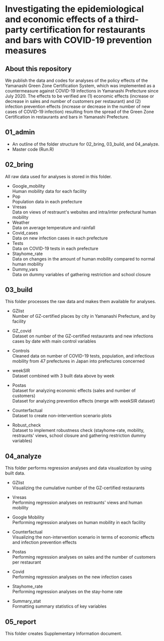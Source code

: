 # Investigating the epidemiological and economic effects of a third-party certification for restaurants and bars with COVID-19 prevention measures

## About this repository
We publish the data and codes for analyses of the policy effects of the Yamanashi Green Zone Certification System, which was implemented as a countermeasure against COVID-19 infections in Yamanashi Prefecture since July 2020. The effects to be verified are (1) economic effects (increase or decrease in sales and number of customers per restaurant) and (2) infection prevention effects (increase or decrease in the number of new cases of COVID-19 infection) resulting from the spread of the Green Zone Certification in restaurants and bars in Yamanashi Prefecture.

## 01_admin
* An outline of the folder structure for 02_bring, 03_build, and 04_analyze.
* Master code (Run.R)

## 02_bring
All raw data used for analyses is stored in this folder.

* Google_mobility <br>
Human mobility data for each facility
* Pop <br>
Population data in each prefecture
* Vresas <br>
Data on views of restraunt's websites and intra/inter prefectural human mobility 
* Weather <br>
Data on average temperature and rainfall
* Covid_cases <br>
Data on new infection cases in each prefecture
* Tests <br>
Data on COVID-19 tests in each prefecture 
* Stayhome_rate <br>
Data on changes in the amount of human mobility compared to normal human mobility
* Dummy_vars <br>
Data on dummy variables of gathering restriction and school closure


## 03_build
This folder processes the raw data and makes them available for analyses.

* GZlist <br>
Number of GZ-certified places by city in Yamanashi Prefecture, and by facility

* GZ_covid <br>
Dataset on number of the GZ-certified restaurants and new infections cases by date with main control variables

* Controls <br>
Cleaned data on number of COVID-19 tests, population, and infectious mobility from 47 prefectures in Japan into prefectures concerned

* weekSIR <br>
Dataset combined with 3 built data above by week

* Postas <br>
Dataset for analyzing economic effects (sales and number of customers) <br>
Dataset for analyzing prevention effects (merge with weekSIR dataset)

* Counterfactual <br>
Dataset to create non-intervention scenario plots

* Robust_check <br>
Dataset to implement robustness check (stayhome-rate, mobility, restraunts' views, school closure and gathering restriction dummy variables)

## 04_analyze
This folder performs regression analyses and data visualization by using built data.

* GZlist <br>
Visualizing the cumulative number of the GZ-certified restaurants

* Vresas <br>
Performing regression analyses on restraunts' views and human mobility

* Google Mobility <br>
Performing regression analyses on human mobility in each facility

* Counterfactual <br>
Visualizing the non-intervention scenario in terms of economic effects and infection prevention effects

* Postas <br>
Performing regression analyses on sales and the number of customers per restaurant

* Covid <br>
Performing regression analyses on the new infection cases

* Stayhome_rate <br>
Performing regression analyses on the stay-home rate

* Summary_stat <br>
Formatting summary statistics of key variables

## 05_report
This folder creates Supplementary Information document.


